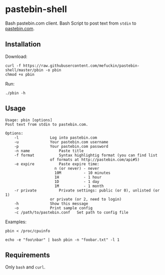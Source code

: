 # pastebin-shell

Bash pastebin.com client. Bash Script to post text from `stdin` to [pastebin.com](http://pastebin.com).

## Installation

Download:

	curl -f https://raw.githubusercontent.com/mefuckin/pastebin-shell/master/pbin -o pbin
	chmod +x pbin

Run:

	./pbin -h

## Usage

	Usage: pbin [options]
	Post text from stdin to pastebin.com.

	Options:
		-l				Log into pastebin.com
		-u				Your pastebin.com username
		-p				Your pastebin.com password
		-n name				Paste title
		-f format			Syntax highlightig format (you can find list 
						of formats at http://pastebin.com/api#5)
		-e expire			Paste expire time:
						  n (or never) - never
						  10M          - 10 minutes
						  1H           - 1 hour
						  1D           - 1 day
						  1M           - 1 month
		-r private			Private settings: public (or 0), unlisted (or 1)
						or private (or 2, need to login)
		-h				Show this message
		-o				Print sample config
		-c /path/to/pastebin.conf	Set path to config file

Examples:

`pbin < /proc/cpuinfo`


`echo -e "foo\nbar" | bash pbin -n "foobar.txt" -l 1`

## Requirements

Only `bash` and `curl`.
